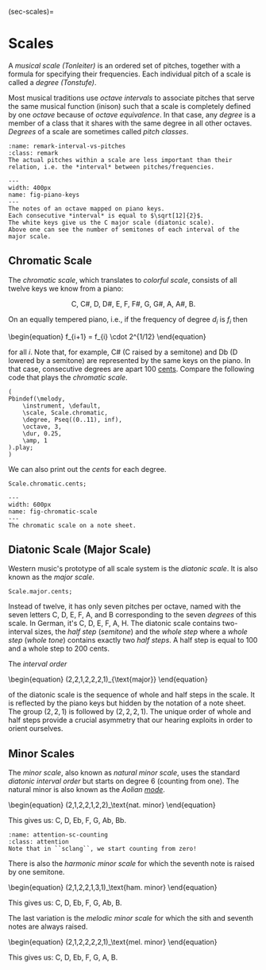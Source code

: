 (sec-scales)=
# Scales

A *musical scale (Tonleiter)* is an ordered set of pitches, together with a formula for specifying their frequencies.
Each individual pitch of a scale is called a *degree (Tonstufe)*.

Most musical traditions use *octave intervals* to associate pitches that serve the same musical function (inison) such that a scale is completely defined by one *octave* because of *octave equivalence*.
In that case, any *degree* is a member of a class that it shares with the same degree in all other octaves.
*Degrees* of a scale are sometimes called *pitch classes*.

```{admonition} Intervals and Pitches 
:name: remark-interval-vs-pitches
:class: remark
The actual pitches within a scale are less important than their relation, i.e. the *interval* between pitches/frequencies.
```

```{figure} ../../../figs/composing/piano-keys.png
---
width: 400px
name: fig-piano-keys
---
The notes of an octave mapped on piano keys.
Each consecutive *interval* is equal to $\sqrt[12]{2}$.
The white keys give us the C major scale (diatonic scale).
Above one can see the number of semitones of each interval of the major scale.
```

## Chromatic Scale

The *chromatic scale*, which translates to *colorful scale*, consists of all twelve keys we know from a piano:

$$\text{C, C#, D, D#, E, F, F#, G, G#, A, A#, B}.$$

On an equally tempered piano, i.e., if the frequency of degree $d_i$ is $f_i$ then

\begin{equation}
    f_{i+1} = f_{i} \cdot 2^{1/12}
\end{equation}

for all $i$.
Note that, for example, C# (C raised by a semitone) and Db (D lowered by a semitone) are represented by the same keys on the piano.
In that case, consecutive degrees are apart 100 [cents](sec-intervals).
Compare the following code that plays the *chromatic scale*.

```isc
(
Pbindef(\melody,
    \instrument, \default,
    \scale, Scale.chromatic,
    \degree, Pseq((0..11), inf),
    \octave, 3,
    \dur, 0.25,
    \amp, 1
).play;
)
```

We can also print out the *cents* for each degree.

```isc
Scale.chromatic.cents;
```

```{figure} ../../../figs/composing/chromatic-scale.png
---
width: 600px
name: fig-chromatic-scale
---
The chromatic scale on a note sheet.
```

## Diatonic Scale (Major Scale)

Western music's prototype of all scale system is the *diatonic scale*.
It is also known as the *major scale*.

```isc
Scale.major.cents;
```

Instead of twelve, it has only seven pitches per octave, named with the seven letters C, D, E, F, A, and B corresponding to the seven *degrees* of this scale.
In German, it's C, D, E, F, A, H.
The diatonic scale contains two-interval sizes, the *half step* (*semitone*) and the *whole step* where a *whole step* (*whole tone*) contains exactly two *half steps*.
A half step is equal to 100 and a whole step to 200 cents.

The *interval order* 

\begin{equation}
    (2,2,1,2,2,2,1)_{\text{major}}
\end{equation}

of the diatonic scale is the sequence of whole and half steps in the scale.
It is reflected by the piano keys but hidden by the notation of a note sheet.
The group $(2,2,1)$ is followed by $(2,2,2,1)$.
The unique order of whole and half steps provide a crucial asymmetry that our hearing exploits in order to orient ourselves.

## Minor Scales

The *minor scale*, also known as *natural minor scale*, uses the standard *diatonic interval order* but starts on degree 6 (counting from one).
The natural minor is also known as the *Aolian [mode](sec-modes)*.

\begin{equation}
    (2,1,2,2,1,2,2)_\text{nat. minor}
\end{equation}

This gives us: C, D, Eb, F, G, Ab, Bb.

```{admonition} Counting in sclang
:name: attention-sc-counting
:class: attention
Note that in ``sclang``, we start counting from zero!
```

There is also the *harmonic minor scale* for which the seventh note is raised by one semitone. 

\begin{equation}
    (2,1,2,2,1,3,1)_\text{ham. minor}
\end{equation}

This gives us: C, D, Eb, F, G, Ab, B.

The last variation is the *melodic minor scale* for which the sith and seventh notes are always raised.

\begin{equation}
    (2,1,2,2,2,2,1)_\text{mel. minor}
\end{equation}

This gives us: C, D, Eb, F, G, A, B.